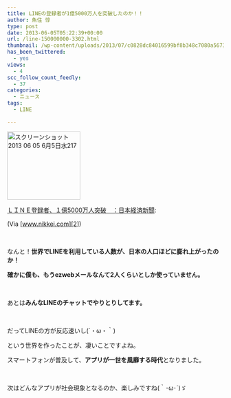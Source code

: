 ```yaml
---
title: LINEの登録者が1億5000万人を突破したのか！！
author: 魚住 惇
type: post
date: 2013-06-05T05:22:39+00:00
url: /line-150000000-3302.html
thumbnail: /wp-content/uploads/2013/07/c0828dc84016599bf8b348c7080a5673.png
has_been_twittered:
  - yes
views:
  - 4
scc_follow_count_feedly:
  - 37
categories:
  - ニュース
tags:
  - LINE

---
```

<img decoding="async" loading="lazy" title="スクリーンショット 2013-06-05 6月5日水217.png" src="/wp-content/uploads/2013/06/c0828dc84016599bf8b348c7080a5673.png" alt="スクリーンショット 2013 06 05 6月5日水217" width="170" height="158" border="0" />

<!--more-->

[ＬＩＮＥ登録者、１億5000万人突破　：日本経済新聞][1]:

(Via [www.nikkei.com][2])

 

なんと！**世界でLINEを利用している人数が、日本の人口ほどに膨れ上がったのか！**

**確かに僕も、もうezwebメールなんて2人くらいとしか使っていません。**

 

あとは**みんなLINEのチャットでやりとりしてます。**

 

だってLINEの方が反応速いし(´・ω・｀)

という世界を作ったことが、凄いことですよね。

スマートフォンが普及して、**アプリが一世を風靡する時代**となりました。

 

次はどんなアプリが社会現象となるのか、楽しみですね(｀･ω･´)ゞ

 [1]: http://www.nikkei.com/article/DGXNASDD010HA_R00C13A5TJ1000/?dg=1&n_cid=DSGGL001
 [2]: http://www.nikkei.com